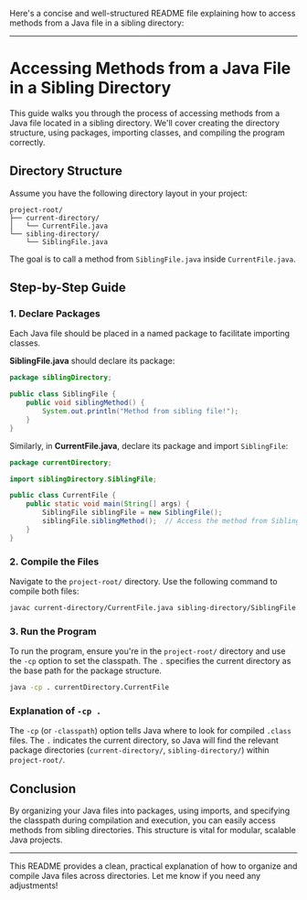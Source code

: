 Here's a concise and well-structured README file explaining how to access methods from a Java file in a sibling directory:

---

# Accessing Methods from a Java File in a Sibling Directory

This guide walks you through the process of accessing methods from a Java file located in a sibling directory. We'll cover creating the directory structure, using packages, importing classes, and compiling the program correctly.

## Directory Structure

Assume you have the following directory layout in your project:

```
project-root/
├── current-directory/
│   └── CurrentFile.java
└── sibling-directory/
    └── SiblingFile.java
```

The goal is to call a method from `SiblingFile.java` inside `CurrentFile.java`.

## Step-by-Step Guide

### 1. Declare Packages
Each Java file should be placed in a named package to facilitate importing classes.

**SiblingFile.java** should declare its package:
```java
package siblingDirectory;

public class SiblingFile {
    public void siblingMethod() {
        System.out.println("Method from sibling file!");
    }
}
```

Similarly, in **CurrentFile.java**, declare its package and import `SiblingFile`:
```java
package currentDirectory;

import siblingDirectory.SiblingFile;

public class CurrentFile {
    public static void main(String[] args) {
        SiblingFile siblingFile = new SiblingFile();
        siblingFile.siblingMethod();  // Access the method from SiblingFile.java
    }
}
```

### 2. Compile the Files
Navigate to the `project-root/` directory. Use the following command to compile both files:
```bash
javac current-directory/CurrentFile.java sibling-directory/SiblingFile.java
```

### 3. Run the Program
To run the program, ensure you're in the `project-root/` directory and use the `-cp` option to set the classpath. The `.` specifies the current directory as the base path for the package structure.

```bash
java -cp . currentDirectory.CurrentFile
```

### Explanation of `-cp .`
The `-cp` (or `-classpath`) option tells Java where to look for compiled `.class` files. The `.` indicates the current directory, so Java will find the relevant package directories (`current-directory/`, `sibling-directory/`) within `project-root/`.

## Conclusion
By organizing your Java files into packages, using imports, and specifying the classpath during compilation and execution, you can easily access methods from sibling directories. This structure is vital for modular, scalable Java projects.

--- 

This README provides a clean, practical explanation of how to organize and compile Java files across directories. Let me know if you need any adjustments!